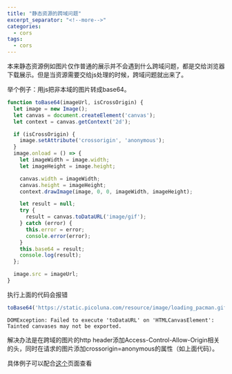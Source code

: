 ```yaml
---
title: "静态资源的跨域问题"
excerpt_separator: "<!--more-->"
categories:
  - cors
tags:
  - cors
---
```


本来静态资源例如图片仅作普通的展示并不会遇到什么跨域问题，都是交给浏览器下载展示。但是当资源需要交给js处理的时候，跨域问题就出来了。

举个例子：用js把非本域的图片转成base64。

```javascript
function toBase64(imageUrl, isCrossOrigin) {
  let image = new Image();
  let canvas = document.createElement('canvas');
  let context = canvas.getContext('2d');

  if (isCrossOrigin) {
    image.setAttribute('crossorigin', 'anonymous');
  }
  image.onload = () => {
    let imageWidth = image.width;
    let imageHeight = image.height;

    canvas.width = imageWidth;
    canvas.height = imageHeight;
    context.drawImage(image, 0, 0, imageWidth, imageHeight);

    let result = null;
    try {
      result = canvas.toDataURL('image/gif');
    } catch (error) {
      this.error = error;
      console.error(error);
    }
    this.base64 = result;
    console.log(result);
  };

  image.src = imageUrl;
}
```

执行上面的代码会报错

```javascript
toBase64('https://static.picoluna.com/resource/image/loading_pacman.gif', false);
```

```text
DOMException: Failed to execute 'toDataURL' on 'HTMLCanvasElement': Tainted canvases may not be exported.
```

解决办法是在跨域的图片的http header添加Access-Control-Allow-Origin相关的头，同时在请求的图片添加crossorigin=anonymous的属性（如上面代码）。

具体例子可以配合[这个](https://jamais.picoluna.com/m/subject/blog_sample/origin_of_static_resource/)页面查看